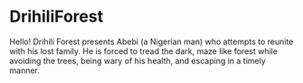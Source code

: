 # DrihiliForest
Hello! Drihili Forest presents Abebi (a Nigerian man) who attempts to reunite with his lost family. He is forced to tread the dark, maze like forest while avoiding the trees, being wary of his health, and escaping in a timely manner. 
